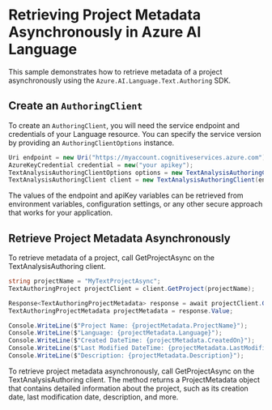# Retrieving Project Metadata Asynchronously in Azure AI Language

This sample demonstrates how to retrieve metadata of a project asynchronously using the `Azure.AI.Language.Text.Authoring` SDK.

## Create an `AuthoringClient`

To create an `AuthoringClient`, you will need the service endpoint and credentials of your Language resource. You can specify the service version by providing an `AuthoringClientOptions` instance.

```C# Snippet:CreateTextAuthoringClientForSpecificApiVersion
Uri endpoint = new Uri("https://myaccount.cognitiveservices.azure.com");
AzureKeyCredential credential = new("your apikey");
TextAnalysisAuthoringClientOptions options = new TextAnalysisAuthoringClientOptions(TextAnalysisAuthoringClientOptions.ServiceVersion.V2024_11_15_Preview);
TextAnalysisAuthoringClient client = new TextAnalysisAuthoringClient(endpoint, credential, options);
```

The values of the endpoint and apiKey variables can be retrieved from environment variables, configuration settings, or any other secure approach that works for your application.

## Retrieve Project Metadata Asynchronously

To retrieve metadata of a project, call GetProjectAsync on the TextAnalysisAuthoring client.

```C# Snippet:Sample4_TextAuthoring_GetProjectAsync
string projectName = "MyTextProjectAsync";
TextAuthoringProject projectClient = client.GetProject(projectName);

Response<TextAuthoringProjectMetadata> response = await projectClient.GetProjectAsync();
TextAuthoringProjectMetadata projectMetadata = response.Value;

Console.WriteLine($"Project Name: {projectMetadata.ProjectName}");
Console.WriteLine($"Language: {projectMetadata.Language}");
Console.WriteLine($"Created DateTime: {projectMetadata.CreatedOn}");
Console.WriteLine($"Last Modified DateTime: {projectMetadata.LastModifiedOn}");
Console.WriteLine($"Description: {projectMetadata.Description}");
```

To retrieve project metadata asynchronously, call GetProjectAsync on the TextAnalysisAuthoring client. The method returns a ProjectMetadata object that contains detailed information about the project, such as its creation date, last modification date, description, and more.
